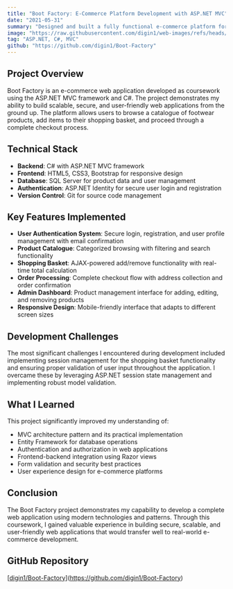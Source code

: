 ```yaml
---
title: "Boot Factory: E-Commerce Platform Development with ASP.NET MVC"
date: "2021-05-31"
summary: "Designed and built a fully functional e-commerce platform for footwear using C# ASP.NET MVC architecture. This coursework project demonstrates proficiency in web development frameworks, database integration, user authentication, and shopping cart functionality while following industry best practices."
image: "https://raw.githubusercontent.com/digin1/web-images/refs/heads/main/bootfactory.png"
tag: "ASP.NET, C#, MVC"
github: "https://github.com/digin1/Boot-Factory"
---
```


## Project Overview
Boot Factory is an e-commerce web application developed as coursework using the ASP.NET MVC framework and C#. The project demonstrates my ability to build scalable, secure, and user-friendly web applications from the ground up. The platform allows users to browse a catalogue of footwear products, add items to their shopping basket, and proceed through a complete checkout process.

## Technical Stack
* **Backend**: C# with ASP.NET MVC framework
* **Frontend**: HTML5, CSS3, Bootstrap for responsive design
* **Database**: SQL Server for product data and user management
* **Authentication**: ASP.NET Identity for secure user login and registration
* **Version Control**: Git for source code management

## Key Features Implemented
* **User Authentication System**: Secure login, registration, and user profile management with email confirmation
* **Product Catalogue**: Categorized browsing with filtering and search functionality
* **Shopping Basket**: AJAX-powered add/remove functionality with real-time total calculation
* **Order Processing**: Complete checkout flow with address collection and order confirmation
* **Admin Dashboard**: Product management interface for adding, editing, and removing products
* **Responsive Design**: Mobile-friendly interface that adapts to different screen sizes

## Development Challenges
The most significant challenges I encountered during development included implementing session management for the shopping basket functionality and ensuring proper validation of user input throughout the application. I overcame these by leveraging ASP.NET session state management and implementing robust model validation.

## What I Learned
This project significantly improved my understanding of:
* MVC architecture pattern and its practical implementation
* Entity Framework for database operations
* Authentication and authorization in web applications
* Frontend-backend integration using Razor views
* Form validation and security best practices
* User experience design for e-commerce platforms

## Conclusion
The Boot Factory project demonstrates my capability to develop a complete web application using modern technologies and patterns. Through this coursework, I gained valuable experience in building secure, scalable, and user-friendly web applications that would transfer well to real-world e-commerce development.

## GitHub Repository
[[digin1/Boot-Factory](https://github.com/digin1/Boot-Factory)](https://github.com/digin1/Boot-Factory)